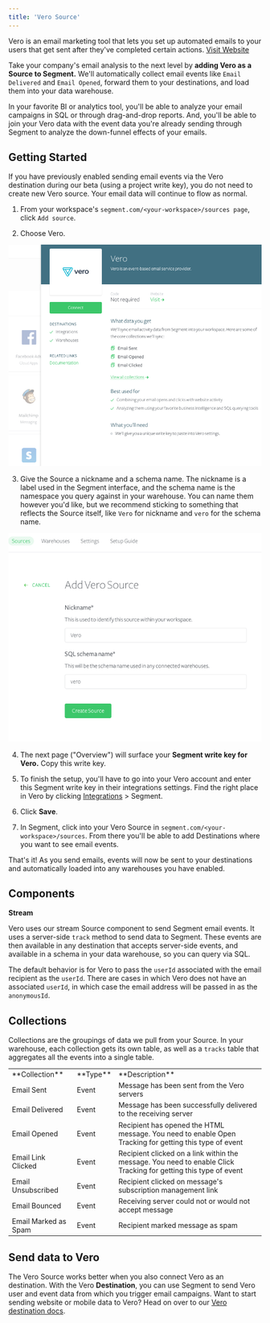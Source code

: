 ```yaml
---
title: 'Vero Source'
---
```

Vero is an email marketing tool that lets you set up automated emails to your users that get sent after they've completed certain actions. [Visit Website](http://getvero.com/?utm_source=segmentio&utm_medium=docs&utm_campaign=partners)

Take your company's email analysis to the next level by **adding Vero as a Source to Segment.** We'll automatically collect email events like `Email Delivered` and `Email Opened`, forward them to your destinations, and load them into your data warehouse. 

In your favorite BI or analytics tool, you'll be able to analyze your email campaigns in SQL or through drag-and-drop reports. And, you'll be able to join your Vero data with the event data you're already sending through Segment to analyze the down-funnel effects of your emails. 

## Getting Started

If you have previously enabled sending email events via the Vero destination during our beta (using a project write key), you do not need to create new Vero source. Your email data will continue to flow as normal.

1. From your workspace's `segment.com/<your-workspace>/sources page`, click `Add source`.

2. Choose Vero.

  ![](images/vero1.png)

3. Give the Source a nickname and a schema name. The nickname is a label used in the Segment interface, and the schema name is the namespace you query against in your warehouse. You can name them however you'd like, but we recommend sticking to something that reflects the Source itself, like `Vero` for nickname and `vero` for the schema name.

  ![](images/vero2.png)

4. The next page ("Overview") will surface your **Segment write key for Vero.** Copy this write key. 

5. To finish the setup, you'll have to go into your Vero account and enter this Segment write key in their integrations settings. Find the right place in Vero by clicking [Integrations](https://app.getvero.com/settings/integrations?integrations=all) > Segment.

6. Click **Save**.

7. In Segment, click into your Vero Source in `segment.com/<your-workspace>/sources`. From there you'll be able to add Destinations where you want to see email events.

That's it! As you send emails, events will now be sent to your destinations and automatically loaded into any warehouses you have enabled. 

## Components

**Stream**

Vero uses our stream Source component to send Segment email events. It uses a server-side `track` method to send data to Segment. These events are then available in any destination that accepts server-side events, and available in a schema in your data warehouse, so you can query via SQL. 

The default behavior is for Vero to pass the `userId` associated with the email recipient as the `userId`. There are cases in which Vero does not have an associated `userId`, in which case the email address will be passed in as the `anonymousId`. 

## Collections

Collections are the groupings of data we pull from your Source. In your warehouse, each collection gets its own table, as well as a `tracks` table that aggregates all the events into a single table. 

<table>
  <tr>
    <td>**Collection**</td>
    <td>**Type**</td>
    <td>**Description**</td>
  </tr>
  <tr>
    <td>Email Sent</td>
    <td>Event</td>
    <td>Message has been sent from the Vero servers</td>
  </tr>
  <tr>
    <td>Email Delivered</td>
    <td>Event</td>
    <td>Message has been successfully delivered to the receiving server</td>
  </tr>
  <tr>
    <td>Email Opened</td>
    <td>Event</td>
    <td>Recipient has opened the HTML message. You need to enable Open Tracking for getting this type of event</td>
  </tr>
    <tr>
    <td>Email Link Clicked</td>
    <td>Event</td>
    <td>Recipient clicked on a link within the message. You need to enable Click Tracking for getting this type of event</td>
  </tr>
    <tr>
    <td>Email Unsubscribed</td>
    <td>Event</td>
    <td>Recipient clicked on message's subscription management link</td>
  </tr>
    <tr>
    <td>Email Bounced</td>
    <td>Event</td>
    <td>Receiving server could not or would not accept message</td>
  </tr>
    <tr>
    <td>Email Marked as Spam</td>
    <td>Event</td>
    <td>Recipient marked message as spam</td>
  </tr>
</table>

<!-- Example: To query the Email Delivered table, you'd write a query like this:

```sql
select *
from activecampaign.email_delivered
```
<span> </span>

<table>
</table> -->

## Send data to Vero

The Vero Source works better when you also connect Vero as an destination. With the Vero **Destination**, you can use Segment to send Vero user and event data from which you trigger email campaigns. Want to start sending website or mobile data to Vero? Head on over to our [Vero destination docs](/docs/connections/destinations/catalog/vero/).
